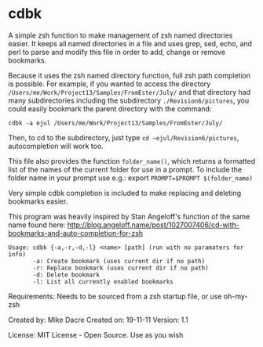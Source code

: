 cdbk
====

A simple zsh function to make management of zsh
named directories easier.  It keeps all named directories in a
file and uses grep, sed, echo, and perl to parse and modify 
this file in order to add, change or remove bookmarks.

Because it uses the zsh named directory function, full zsh path
completion is possible. For example, if you wanted to access the 
directory ``/Users/me/Work/Project13/Samples/FromEster/July/``
and that directory had many subdirectories including the subdirectory
``./Revision6/pictures``, you could easily bookmark the parent directory
with the command:
```
cdbk -a ejul /Users/me/Work/Project13/Samples/FromEster/July/
```
Then, to cd to the subdirectory, just type ``cd ~ejul/Revision6/pictures``,
autocompletion will work too.

This file also provides the function ``folder_name()``, which returns
a formatted list of the names of the current folder for use in 
a prompt. To include the folder name in your prompt use e.g.:
export ``PROMPT=$PROMPT $(folder_name)``

Very simple cdbk completion is included to make replacing and 
deleting bookmarks easier.

This program was heavily inspired by Stan Angeloff's function 
of the same name found here:
http://blog.angeloff.name/post/1027007406/cd-with-bookmarks-and-auto-completion-for-zsh

```
Usage: cdbk {-a,-r,-d,-l} <name> [path] (run with no paramaters for info)
       -a: Create bookmark (uses current dir if no path)
       -r: Replace bookmark (uses current dir if no path)
       -d: Delete bookmark
       -l: List all currently enabled bookmarks
```
Requirements: Needs to be sourced from a zsh startup file, or use oh-my-zsh

Created by: Mike Dacre 
Created on: 19-11-11
Version: 1.1

License: MIT License - Open Source. Use as you wish
